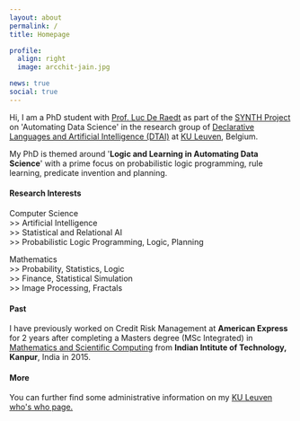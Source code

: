 ```yaml
---
layout: about
permalink: /
title: Homepage

profile:
  align: right
  image: arcchit-jain.jpg  

news: true
social: true
---
```


Hi, I am a PhD student with [Prof. Luc De Raedt](https://wms.cs.kuleuven.be/people/lucderaedt/) as part of the [SYNTH Project](https://synth.cs.kuleuven.be) on 'Automating Data Science' in the research group of [Declarative Languages and Artificial Intelligence (DTAI)](https://dtai.cs.kuleuven.be/) at [KU Leuven](https://www.kuleuven.be/kuleuven/), Belgium.

My PhD is themed around '<strong>Logic and Learning in Automating Data Science</strong>' with a prime focus on probabilistic logic programming, rule learning, predicate invention and planning.

#### Research Interests
<p>Computer Science 
<br> >> Artificial Intelligence 
<br> >> Statistical and Relational AI
<br> >> Probabilistic Logic Programming, Logic, Planning</p>

<p>Mathematics
<br> >> Probability, Statistics, Logic
<br> >> Finance, Statistical Simulation
<br> >> Image Processing, Fractals</p>

#### Past
I have previously worked on Credit Risk Management at <strong>American Express</strong> for 2 years after completing a Masters degree (MSc Integrated) in [Mathematics and Scientific Computing](http://www.iitk.ac.in/math/) from <strong>Indian Intitute of Technology, Kanpur</strong>, India in 2015.

#### More
You can further find some administrative information on my <a class="page-link" href="{{ site.ku_leuven_personnel_number | prepend: 'https://www.kuleuven.be/wieiswie/en/person/0' }}">KU Leuven who's who page.</a>